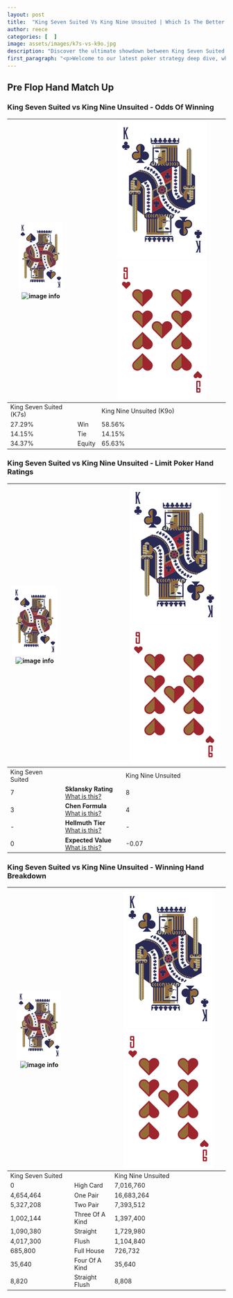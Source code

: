 ```yaml
---
layout: post
title:  "King Seven Suited Vs King Nine Unsuited | Which Is The Better Hand In Poker? A Complete Guide"
author: reece
categories: [  ]
image: assets/images/k7s-vs-k9o.jpg
description: "Discover the ultimate showdown between King Seven Suited and King Nine Unsuited in poker! Uncover the odds, strategies, and scenarios where one hand triumphs over the other. Get ready to up your poker game with this thrilling analysis."
first_paragraph: "<p>Welcome to our latest poker strategy deep dive, where we're pitting two distinct hands against each other in a high-stakes showdown: King Seven Suited vs King Nine Unsuited.</p><p>In the dynamic world of poker, every decision counts, and knowing which hand holds the upper hand is key to your success at the table.</p><p>In this article, we'll dissect these two hands, explore the scenarios where one dominates the other, and equip you with the knowledge to make strategic choices that can tip the odds in your favor.</p><p>Get ready to unravel the intriguing dynamics of these poker hands and elevate your game to new heights.</p>"
---
```




[comment]: # (sp0)

## Pre Flop Hand Match Up

<div class="table hand-ratings" markdown="1"> 



### King Seven Suited vs King Nine Unsuited - Odds Of Winning


    
| ![image info](assets/images/hand1/K.png) ![image info](assets/images/hand1/7s.png) |  | ![image info](assets/images/hand2/K.png) ![image info](assets/images/hand2/9o.png) |
| -------- | -------- | -------- |
| King Seven Suited (K7s) |  | King Nine Unsuited (K9o) |
| 27.29% | Win | 58.56% |
| 14.15% | Tie | 14.15% |
| 34.37% | Equity | 65.63% |




[comment]: # (sp1)



### King Seven Suited vs King Nine Unsuited - Limit Poker Hand Ratings


    
| ![image info](assets/images/hand1/K.png) ![image info](assets/images/hand1/7s.png) |  | ![image info](assets/images/hand2/K.png) ![image info](assets/images/hand2/9o.png) |
| -------- | -------- | -------- |
| King Seven Suited |  | King Nine Unsuited |
| 7 | **Sklansky Rating** [What is this?](/sklansky-rating-explained) | 8 |
| 3 | **Chen Formula** [What is this?](/chen-formula-explained) | 4 |
| - | **Hellmuth Tier** [What is this?](/Hellmuth-tier-explained) | - |
| 0 | **Expected Value** [What is this?](/expected-value-explained) | -0.07 |




[comment]: # (sp2)



### King Seven Suited vs King Nine Unsuited - Winning Hand Breakdown


    
| ![image info](assets/images/hand1/K.png) ![image info](assets/images/hand1/7s.png) |  | ![image info](assets/images/hand2/K.png) ![image info](assets/images/hand2/9o.png) |
| -------- | -------- | -------- |
| King Seven Suited |  | King Nine Unsuited |
| 0 | High Card | 7,016,760 |
| 4,654,464 | One Pair | 16,683,264 |
| 5,327,208 | Two Pair | 7,393,512 |
| 1,002,144 | Three Of A Kind | 1,397,400 |
| 1,090,380 | Straight | 1,729,980 |
| 4,017,300 | Flush | 1,104,840 |
| 685,800 | Full House | 726,732 |
| 35,640 | Four Of A Kind | 35,640 |
| 8,820 | Straight Flush | 8,808 |




[comment]: # (sp3)



</div>

[comment]: # (sp4)



[comment]: # (sp5)

